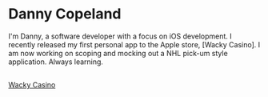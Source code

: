# Danny Copeland
I'm Danny, a software developer with a focus on iOS development. I recently released my first personal app to the Apple store, [Wacky Casino].
I am now working on scoping and mocking out a NHL pick-um style application. Always learning.

## 



[Wacky Casino](https://apps.apple.com/us/app/wacky-casino/id1556778552)
